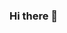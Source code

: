 ### Hi there 👋

<!--
**gautam-kasi/gautam-kasi** is a ✨ _special_ ✨ repository because its `README.md` (this file) appears on your GitHub profile.

Here are some ideas to get you started:

- 🔭 I’m currently working on Collecting data from FIFA seasons online play
- 🌱 I’m currently learning React.Js
- 👯 I’m looking to collaborate on Data analytics and Web development
- 📫 How to reach me: Gautam.k.viswanathan@gmail.com

-->
